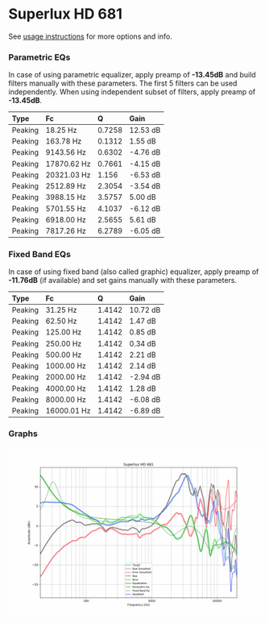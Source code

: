 # Superlux HD 681
See [usage instructions](https://github.com/jaakkopasanen/AutoEq#usage) for more options and info.

### Parametric EQs
In case of using parametric equalizer, apply preamp of **-13.45dB** and build filters manually
with these parameters. The first 5 filters can be used independently.
When using independent subset of filters, apply preamp of **-13.45dB**.

| Type    | Fc          |      Q | Gain     |
|:--------|:------------|:-------|:---------|
| Peaking | 18.25 Hz    | 0.7258 | 12.53 dB |
| Peaking | 163.78 Hz   | 0.1312 | 1.55 dB  |
| Peaking | 9143.56 Hz  | 0.6302 | -4.76 dB |
| Peaking | 17870.62 Hz | 0.7661 | -4.15 dB |
| Peaking | 20321.03 Hz | 1.156  | -6.53 dB |
| Peaking | 2512.89 Hz  | 2.3054 | -3.54 dB |
| Peaking | 3988.15 Hz  | 3.5757 | 5.00 dB  |
| Peaking | 5701.55 Hz  | 4.1037 | -6.12 dB |
| Peaking | 6918.00 Hz  | 2.5655 | 5.61 dB  |
| Peaking | 7817.26 Hz  | 6.2789 | -6.05 dB |

### Fixed Band EQs
In case of using fixed band (also called graphic) equalizer, apply preamp of **-11.76dB**
(if available) and set gains manually with these parameters.

| Type    | Fc          |      Q | Gain     |
|:--------|:------------|:-------|:---------|
| Peaking | 31.25 Hz    | 1.4142 | 10.72 dB |
| Peaking | 62.50 Hz    | 1.4142 | 1.47 dB  |
| Peaking | 125.00 Hz   | 1.4142 | 0.85 dB  |
| Peaking | 250.00 Hz   | 1.4142 | 0.34 dB  |
| Peaking | 500.00 Hz   | 1.4142 | 2.21 dB  |
| Peaking | 1000.00 Hz  | 1.4142 | 2.14 dB  |
| Peaking | 2000.00 Hz  | 1.4142 | -2.94 dB |
| Peaking | 4000.00 Hz  | 1.4142 | 1.28 dB  |
| Peaking | 8000.00 Hz  | 1.4142 | -6.08 dB |
| Peaking | 16000.01 Hz | 1.4142 | -6.89 dB |

### Graphs
![](./Superlux%20HD%20681.png)